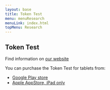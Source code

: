 ```yaml
---
layout: base
title: Token Test
menu: menuResearch
menuLink: index.html
topMenu: Research
---
```


## Token Test
Find information on [our website](https://www.rug.nl/research/groninger-expertisecentrum-taal-en-communicatiestoornissen/apps/tokentest/)

You can purchase the Token Test for tablets from:
- [Google Play store](https://play.google.com/store/apps/details?id=nl.rug.getc.tokentest)
- [Apple AppStore, iPad only](https://apps.apple.com/us/app/rug-token-test/id1519395927)













